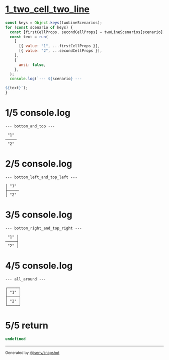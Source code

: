# [1_two_cell_two_line](../../table_two_cell.test.mjs#L84)

```js
const keys = Object.keys(twoLineScenarios);
for (const scenario of keys) {
  const [firstCellProps, secondCellProps] = twoLineScenarios[scenario];
  const text = run(
    [
      [{ value: "1", ...firstCellProps }],
      [{ value: "2", ...secondCellProps }],
    ],
    {
      ansi: false,
    },
  );
  console.log(`--- ${scenario} ---

${text}`);
}
```

# 1/5 console.log

```console
--- bottom_and_top ---

 "1" 
─────
 "2" 
```

# 2/5 console.log

```console
--- bottom_left_and_top_left ---

│ "1" 
├─────
│ "2" 
```

# 3/5 console.log

```console
--- bottom_right_and_top_right ---

 "1" │
─────┤
 "2" │
```

# 4/5 console.log

```console
--- all_around ---

┌─────┐
│ "1" │
├─────┤
│ "2" │
└─────┘
```

# 5/5 return

```js
undefined
```

---

<sub>
  Generated by <a href="https://github.com/jsenv/core/tree/main/packages/independent/snapshot">@jsenv/snapshot</a>
</sub>
